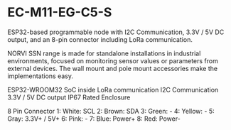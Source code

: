 # EC-M11-EG-C5-S
ESP32-based programmable node with I2C Communication, 3.3V / 5V DC output, and an 8-pin connector including LoRa communication.

NORVI SSN range is made for standalone installations in industrial environments, focused on monitoring sensor values or parameters from external devices. 
The wall mount and pole mount accessories make the implementations easy.

ESP32-WROOM32 SoC inside
LoRa communication
I2C Communication
3.3V / 5V DC output
IP67 Rated Enclosure

8 Pin Connector
1:   White:   SCL
2:   Brown:   SDA
3:   Green:   -
4:   Yellow:  -
5:   Gray:    3.3V+ / 5V+
6:   Pink:    -
7:   Blue:    Power+
8:   Red:     Power-
